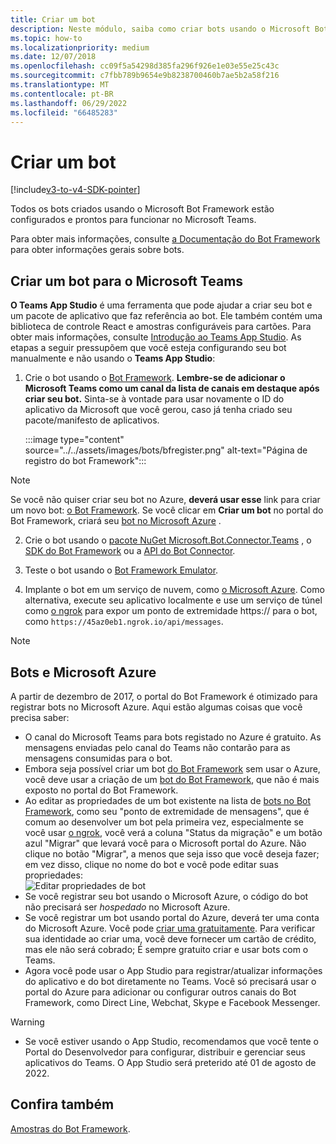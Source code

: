 ```yaml
---
title: Criar um bot
description: Neste módulo, saiba como criar bots usando o Microsoft Bot Framework e pronto para trabalhar no Microsoft Teams
ms.topic: how-to
ms.localizationpriority: medium
ms.date: 12/07/2018
ms.openlocfilehash: cc09f5a54298d385fa296f926e1e03e55e25c43c
ms.sourcegitcommit: c7fbb789b9654e9b8238700460b7ae5b2a58f216
ms.translationtype: MT
ms.contentlocale: pt-BR
ms.lasthandoff: 06/29/2022
ms.locfileid: "66485283"
---
```

# <a name="create-a-bot"></a>Criar um bot

[!include[v3-to-v4-SDK-pointer](~/includes/v3-to-v4-pointer-bots.md)]

Todos os bots criados usando o Microsoft Bot Framework estão configurados e prontos para funcionar no Microsoft Teams.

Para obter mais informações, consulte [a Documentação do Bot Framework](/azure/bot-service/?view=azure-bot-service-3.0&preserve-view=true) para obter informações gerais sobre bots.

## <a name="create-a-bot-for-microsoft-teams"></a>Criar um bot para o Microsoft Teams

**O Teams App Studio** é uma ferramenta que pode ajudar a criar seu bot e um pacote de aplicativo que faz referência ao bot. Ele também contém uma biblioteca de controle React e amostras configuráveis para cartões. Para obter mais informações, consulte [Introdução ao Teams App Studio](~/concepts/build-and-test/app-studio-overview.md). As etapas a seguir pressupõem que você esteja configurando seu bot manualmente e não usando o **Teams App Studio**:

1. Crie o bot usando o [Bot Framework](https://dev.botframework.com/bots/new). **Lembre-se de adicionar o Microsoft Teams como um canal da lista de canais em destaque após criar seu bot.** Sinta-se à vontade para usar novamente o ID do aplicativo da Microsoft que você gerou, caso já tenha criado seu pacote/manifesto de aplicativos.

   :::image type="content" source="../../assets/images/bots/bfregister.png" alt-text="Página de registro do bot Framework":::

> [!NOTE]
> Se você não quiser criar seu bot no Azure, **deverá usar esse** link para criar um novo bot: [o Bot Framework](https://dev.botframework.com/bots/new). Se você clicar em **Criar um bot** no portal do Bot Framework, criará seu [bot no Microsoft Azure](#bots-and-microsoft-azure) .

2. Crie o bot usando o [pacote NuGet Microsoft.Bot.Connector.Teams](https://www.nuget.org/packages/Microsoft.Bot.Connector.Teams) , o  [SDK do Bot Framework](https://github.com/microsoft/botframework-sdk) ou a [API do Bot Connector](/bot-framework/rest-api/bot-framework-rest-connector-api-reference).

3. Teste o bot usando o [Bot Framework Emulator](/bot-framework/debug-bots-emulator).

4. Implante o bot em um serviço de nuvem, como [o Microsoft Azure](https://azure.microsoft.com/). Como alternativa, execute seu aplicativo localmente e use um serviço de túnel como [o ngrok](https://ngrok.com) para expor um ponto de extremidade https:// para o bot, como `https://45az0eb1.ngrok.io/api/messages`.

> [!NOTE]
>
> ## <a name="bots-and-microsoft-azure"></a>Bots e Microsoft Azure
>
> A partir de dezembro de 2017, o portal do Bot Framework é otimizado para registrar bots no Microsoft Azure. Aqui estão algumas coisas que você precisa saber:
>
> * O canal do Microsoft Teams para bots registado no Azure é gratuito. As mensagens enviadas pelo canal do Teams não contarão para as mensagens consumidas para o bot.
> * Embora seja possível criar um bot [do Bot Framework](https://dev.botframework.com/bots/new) sem usar o Azure, você deve usar a criação de um [bot do Bot Framework](https://dev.botframework.com/bots/new), que não é mais exposto no portal do Bot Framework.
> * Ao editar as propriedades de um bot existente na lista de [bots no Bot Framework](https://dev.botframework.com/bots), como seu "ponto de extremidade de mensagens", que é comum ao desenvolver um bot pela primeira vez, especialmente se você usar [o ngrok](https://ngrok.com), você verá a coluna "Status da migração" e um botão azul "Migrar" que levará você para o Microsoft portal do Azure. Não clique no botão "Migrar", a menos que seja isso que você deseja fazer; em vez disso, clique no nome do bot e você pode editar suas propriedades:</br>
   ![Editar propriedades de bot](~/assets/images/bots/bf-migrate-bot-to-azure.png)
> * Se você registrar seu bot usando o Microsoft Azure, o código do bot não precisará ser *hospedado* no Microsoft Azure.
> * Se você registrar um bot usando portal do Azure, deverá ter uma conta do Microsoft Azure. Você pode [criar uma gratuitamente](https://azure.microsoft.com/free/). Para verificar sua identidade ao criar uma, você deve fornecer um cartão de crédito, mas ele não será cobrado; É sempre gratuito criar e usar bots com o Teams.
> * Agora você pode usar o App Studio para registrar/atualizar informações do aplicativo e do bot diretamente no Teams. Você só precisará usar o portal do Azure para adicionar ou configurar outros canais do Bot Framework, como Direct Line, Webchat, Skype e Facebook Messenger.

> [!WARNING]
>
>* Se você estiver usando o App Studio, recomendamos que você tente o Portal do Desenvolvedor para configurar, distribuir e gerenciar seus aplicativos do Teams. O App Studio será preterido até 01 de agosto de 2022.

## <a name="see-also"></a>Confira também

[Amostras do Bot Framework](https://github.com/Microsoft/BotBuilder-Samples/blob/master/README.md).
